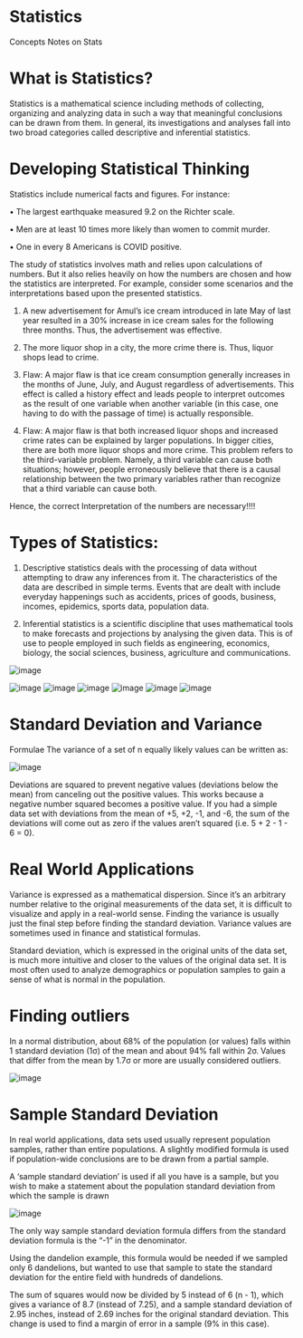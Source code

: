 # Statistics
Concepts Notes on Stats

# What is Statistics?

Statistics is a mathematical science including methods of collecting, organizing and analyzing data in
such a way that meaningful conclusions can be drawn from them. In general, its investigations and
analyses fall into two broad categories called descriptive and inferential statistics.
# Developing Statistical Thinking

Statistics include numerical facts and figures. For instance:

• The largest earthquake measured 9.2 on the Richter scale.

• Men are at least 10 times more likely than women to commit murder.

• One in every 8 Americans is COVID positive.

The study of statistics involves math and relies upon calculations of numbers. But it also relies heavily on how the
numbers are chosen and how the statistics are interpreted. For example, consider some scenarios and the
interpretations based upon the presented statistics.

1. A new advertisement for Amul’s ice cream introduced in late May of last year resulted in a 30% increase in ice
cream sales for the following three months. Thus, the advertisement was effective.
2. The more liquor shop in a city, the more crime there is. Thus, liquor shops lead to crime.

1. Flaw: A major flaw is that ice cream consumption generally increases in the months of June, July, and
August regardless of advertisements. This effect is called a history effect and leads people to interpret
outcomes as the result of one variable when another variable (in this case, one having to do with the
passage of time) is actually responsible.
2. Flaw: A major flaw is that both increased liquor shops and increased crime rates can be explained by
larger populations. In bigger cities, there are both more liquor shops and more crime. This problem refers
to the third-variable problem. Namely, a third variable can cause both situations; however, people
erroneously believe that there is a causal relationship between the two primary variables rather than
recognize that a third variable can cause both.

Hence, the correct Interpretation of the numbers are necessary!!!!

# Types of Statistics:

1. Descriptive statistics deals with the processing of data without attempting to draw any
inferences from it. The characteristics of the data are described in simple terms. Events that are
dealt with include everyday happenings such as accidents, prices of goods, business, incomes,
epidemics, sports data, population data.

2. Inferential statistics is a scientific discipline that uses mathematical tools to make forecasts
and projections by analysing the given data. This is of use to people employed in such fields as
engineering, economics, biology, the social sciences, business, agriculture and
communications.

![image](https://user-images.githubusercontent.com/41362257/230787705-6bb75438-2030-4a8e-8bda-6a746e1ee7f2.png)

![image](https://user-images.githubusercontent.com/41362257/230788257-27842589-45e8-46f4-9e10-7f492767e8aa.png)
![image](https://user-images.githubusercontent.com/41362257/230788282-9826e87a-0d0e-439e-963a-d81b29319157.png)
![image](https://user-images.githubusercontent.com/41362257/230788313-35a1124b-2929-46aa-b6f3-fa9e399eaa6a.png)
![image](https://user-images.githubusercontent.com/41362257/230788321-ae0b2588-3aea-4d2d-847a-46e9ed3dc288.png)
![image](https://user-images.githubusercontent.com/41362257/230788531-41d09b01-c726-4720-968c-9e2ad9e55520.png)
![image](https://user-images.githubusercontent.com/41362257/230788544-342be783-bcd5-4586-a641-b5f1b5486ca2.png)

# Standard Deviation and Variance
Formulae
The variance of a set of n equally likely values can be written as:

![image](https://user-images.githubusercontent.com/41362257/232330609-0bc3c831-78d8-4cd9-a0d5-8581eb935fac.png)

Deviations are squared to prevent negative values (deviations below the mean) from canceling out the positive values. This works because a negative number squared becomes a positive value. If you had a simple data set with deviations from the mean of +5, +2, -1, and -6, the sum of the deviations will come out as zero if the values aren’t squared (i.e. 5 + 2 - 1 - 6 = 0).

# Real World Applications
Variance is expressed as a mathematical dispersion. Since it’s an arbitrary number relative to the original measurements of the data set, it is difficult to visualize and apply in a real-world sense. Finding the variance is usually just the final step before finding the standard deviation. Variance values are sometimes used in finance and statistical formulas.

Standard deviation, which is expressed in the original units of the data set, is much more intuitive and closer to the values of the original data set. It is most often used to analyze demographics or population samples to gain a sense of what is normal in the population.

# Finding outliers
In a normal distribution, about 68% of the population (or values) falls within 1 standard deviation (1σ) of the mean and about 94% fall within 2σ. Values that differ from the mean by 1.7σ or more are usually considered outliers.

![image](https://user-images.githubusercontent.com/41362257/232331314-a60b0025-783e-452b-a4e7-885ab3b26998.png)

# Sample Standard Deviation
In real world applications, data sets used usually represent population samples, rather than entire populations. A slightly modified formula is used if population-wide conclusions are to be drawn from a partial sample.

A ‘sample standard deviation’ is used if all you have is a sample, but you wish to make a statement about the population standard deviation from which the sample is drawn

![image](https://user-images.githubusercontent.com/41362257/232331550-90f423e7-af26-46cf-9e79-86d397735962.png)


The only way sample standard deviation formula differs from the standard deviation formula is the “-1” in the denominator.

Using the dandelion example, this formula would be needed if we sampled only 6 dandelions, but wanted to use that sample to state the standard deviation for the entire field with hundreds of dandelions.

The sum of squares would now be divided by 5 instead of 6 (n - 1), which gives a variance of 8.7 (instead of 7.25), and a sample standard deviation of 2.95 inches, instead of 2.69 inches for the original standard deviation. This change is used to find a margin of error in a sample (9% in this case).


